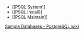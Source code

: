 - [[PSQL System]]
- [[PSQL Install]]
- [[PSQL Maintain]]


[Sample Databases - PostgreSQL wiki](https://wiki.postgresql.org/wiki/Sample_Databases)





